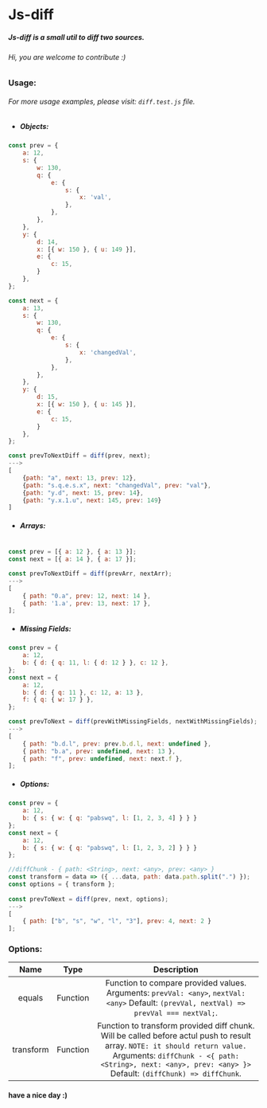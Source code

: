 # Js-diff
##### Js-diff is a small util to diff two sources.
###### Hi, you are welcome to contribute :)
### Usage:
###### For more usage examples, please visit: `diff.test.js` file.

- ##### Objects:
```js
const prev = { 
    a: 12, 
    s: { 
        w: 130, 
        q: { 
            e: { 
                s: { 
                    x: 'val',
                },
            },
        },
    },
    y: { 
        d: 14,
        x: [{ w: 150 }, { u: 149 }],
        e: { 
            c: 15,
        }
    },
};

const next = { 
    a: 13, 
    s: { 
        w: 130, 
        q: { 
            e: { 
                s: { 
                    x: 'changedVal',
                },
            },
        },
    },
    y: { 
        d: 15,
        x: [{ w: 150 }, { u: 145 }],
        e: { 
            c: 15,
        }
    },
};

const prevToNextDiff = diff(prev, next);
--->
[
    {path: "a", next: 13, prev: 12},
    {path: "s.q.e.s.x", next: "changedVal", prev: "val"},
    {path: "y.d", next: 15, prev: 14},
    {path: "y.x.1.u", next: 145, prev: 149}
]
```

- ##### Arrays:

```js

const prev = [{ a: 12 }, { a: 13 }];
const next = [{ a: 14 }, { a: 17 }];

const prevToNextDiff = diff(prevArr, nextArr);
--->
[
	{ path: "0.a", prev: 12, next: 14 },
	{ path: '1.a', prev: 13, next: 17 },
];

```

- ##### Missing Fields:

```js
const prev = {
	a: 12,
	b: { d: { q: 11, l: { d: 12 } }, c: 12 },
};
const next = {
	a: 12,
	b: { d: { q: 11 }, c: 12, a: 13 },
	f: { q: { w: 17 } },
};

const prevToNext = diff(prevWithMissingFields, nextWithMissingFields);
--->
[
	{ path: "b.d.l", prev: prev.b.d.l, next: undefined },
	{ path: "b.a", prev: undefined, next: 13 },
	{ path: "f", prev: undefined, next: next.f },
];
```

- ##### Options:
```js
const prev = {
	a: 12,
	b: { s: { w: { q: "pabswq", l: [1, 2, 3, 4] } } }
};
const next = {
	a: 12,
	b: { s: { w: { q: "pabswq", l: [1, 2, 3, 2] } } }
};

//diffChunk - { path: <String>, next: <any>, prev: <any> }
const transform = data => ({ ...data, path: data.path.split(".") });
const options = { transform };
		
const prevToNext = diff(prev, next, options);
--->
[
	{ path: ["b", "s", "w", "l", "3"], prev: 4, next: 2 }
];
```

### Options:
| Name         | Type         | Description |
|:-------------:|:-------------:|:------------:|
| equals      | Function | Function to compare provided values. Arguments: `prevVal: <any>`, `nextVal: <any>` Default: `(prevVal, nextVal) => prevVal === nextVal;`.
| transform | Function | Function to transform provided diff chunk. Will be called before actul push to result array. `NOTE: it should return value.` Arguments: `diffChunk - <{ path: <String>, next: <any>, prev: <any> }>` Default: `(diffChunk) => diffChunk`.

#### have a nice day :)
